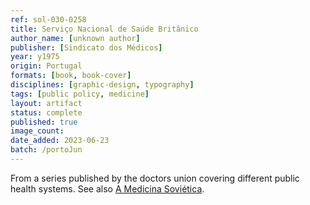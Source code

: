 ```yaml
---
ref: sol-030-0258
title: Serviço Nacional de Saúde Britânico
author_name: [unknown author]
publisher: [Sindicato dos Médicos]
year: y1975
origin: Portugal
formats: [book, book-cover]
disciplines: [graphic-design, typography]
tags: [public policy, medicine]
layout: artifact
status: complete
published: true
image_count: 
date_added: 2023-06-23
batch: /portoJun
---
```

From a series published by the doctors union covering different public health systems. See also <a class="text cat-link artifact" href="/artifacts/medicina-sovietica/">A Medicina Soviética</a>.